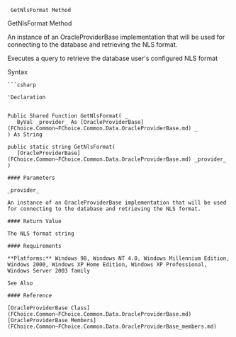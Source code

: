 ﻿     GetNlsFormat Method                                                   

GetNlsFormat Method

An instance of an OracleProviderBase implementation that will be used for connecting to the database and retrieving the NLS format.

Executes a query to retrieve the database user's configured NLS format

Syntax

```vbnet
```csharp

'Declaration
 

Public Shared Function GetNlsFormat( _
   ByVal _provider_ As [OracleProviderBase](FChoice.Common~FChoice.Common.Data.OracleProviderBase.md) _
) As String

public static string GetNlsFormat( 
   [OracleProviderBase](FChoice.Common~FChoice.Common.Data.OracleProviderBase.md) _provider_
)

#### Parameters

_provider_

An instance of an OracleProviderBase implementation that will be used for connecting to the database and retrieving the NLS format.

#### Return Value

The NLS format string

#### Requirements

**Platforms:** Windows 98, Windows NT 4.0, Windows Millennium Edition, Windows 2000, Windows XP Home Edition, Windows XP Professional, Windows Server 2003 family

See Also

#### Reference

[OracleProviderBase Class](FChoice.Common~FChoice.Common.Data.OracleProviderBase.md)  
[OracleProviderBase Members](FChoice.Common~FChoice.Common.Data.OracleProviderBase_members.md)